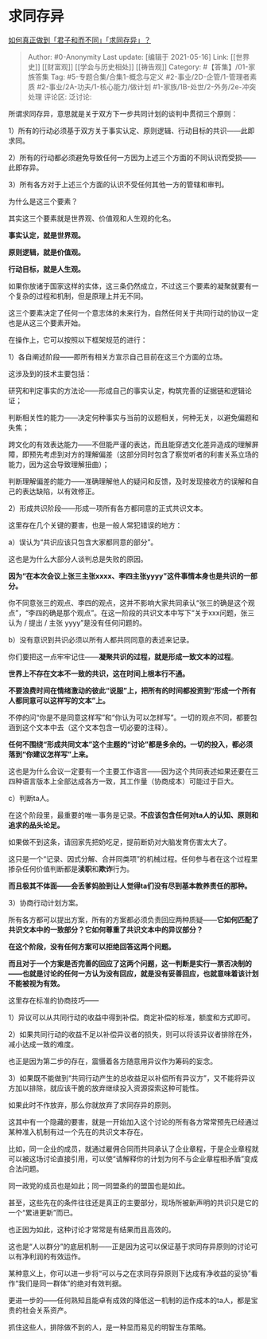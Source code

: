 # 求同存异
[如何真正做到「君子和而不同」「求同存异」？](https://www.zhihu.com/question/27568530/answer/1653893953)

> Author: #0-Anonymity
> Last update: [编辑于 2021-05-16]
> Link: [[世界史]] [[财富观]] [[学会与历史相处]] [[祷告观]]
> Category: #【答集】/01-家族答集
> Tag: #5-专题合集/合集1-概念与定义 #2-事业/2D-企管/1-管理者素质 #2-事业/2A-功夫/1-核心能力/做计划 #1-家族/1B-处世/2-外务/2e-冲突处理
> 评论区:
> 泛讨论:

所谓求同存异，意思就是关于双方下一步共同计划的谈判中贯彻三个原则：

1）所有的行动必须基于双方关于事实认定、原则逻辑、行动目标的共识——此即求同。

2）所有的行动都必须避免导致任何一方因为上述三个方面的不同认识而受损——此即存异。

3）所有各方对于上述三个方面的认识不受任何其他一方的管辖和审判。

为什么是这三个要素？

其实这三个要素就是世界观、价值观和人生观的化名。

**事实认定，就是世界观。**

**原则逻辑，就是价值观。**

**行动目标，就是人生观。**

如果你放诸于国家这样的实体，这三条仍然成立，不过这三个要素的凝聚就要有一个复杂的过程和机制，但是原理上并无不同。

这三个要素决定了任何一个意志体的未来行为，自然任何关于共同行动的协议一定也是从这三个要素开始。

在操作上，它可以按照以下框架规范的进行：

1）各自阐述阶段——即所有相关方宣示自己目前在这三个方面的立场。

这涉及到的技术主要包括：

研究和判定事实的方法论——形成自己的事实认定，构筑完善的证据链和逻辑论证；

判断相关性的能力——决定何种事实与当前的议题相关，何种无关，以避免偏题和失焦；

跨文化的有效表达能力——不但能严谨的表达，而且能穿透文化差异造成的理解屏障，即预先考虑到对方的理解偏差（这部分同时包含了察觉听者的利害关系立场的能力，因为这会导致理解扭曲）；

判断理解偏差的能力——准确理解他人的疑问和反馈，及时发现接收方的误解和自己的表达缺陷，以有效修正。

2）形成共识阶段——形成一项所有各方都同意的正式共识文本。

这里存在几个关键的要害，也是一般人常犯错误的地方：

a）误认为“共识应该只包含大家都同意的部分”。

这也是为什么大部分人谈判总是失败的原因。

**因为“在本次会议上张三主张xxxx、李四主张yyyy”这件事情本身也是共识的一部分。**

你不同意张三的观点、李四的观点，这并不影响大家共同承认“张三的确是这个观点”，“李四的确是那个观点”。在这一阶段的共识文本中写下“关于xxx问题，张三认为 / 提出 / 主张 yyyy”是没有任何问题的。

b）没有意识到共识必须以所有人都共同同意的表述来记录。

你们要把这一点牢牢记住——**凝聚共识的过程，就是形成一致文本的过程**。

**世界上不存在文本不一致的共识，这在时间上根本行不通。**

**不要浪费时间在情绪激动的彼此“说服”上，把所有的时间都投资到“形成一个所有人都同意可以这样写的文本”上。**

不停的问“你是不是同意这样写”和“你认为可以怎样写”。一切的观点不同，都要包涵到这个文本中去（这个文本包含一切必要的注释）。

**任何不围绕“形成共同文本”这个主题的“讨论”都是多余的。一切的投入，都必须落到“你建议怎样写”上来。**

这也是为什么会议一定要有一个主要工作语言——因为这个共同表述如果还要在三四种语言版本上全部达成各方一致，其工作量（协商成本）可能过于巨大。

c）判断ta人。

在这个阶段里，最重要的唯一事务是记录。**不应该包含任何对ta人的认知、原则和追求的品头论足。**

如果做不到这条，请回家先把奶吃足，提前断奶对大脑发育伤害太大了。

这只是一个“记录、因式分解、合并同类项”的机械过程。任何参与者在这个过程里掺杂任何价值判断都是**渎职**和**欺诈**行为。

**而且极其不体面——会丢爹妈脸到让人觉得ta们没有尽到基本教养责任的那种。**

3）协商行动计划方案。

所有各方都可以提出方案，所有的方案都必须负责回应两种质疑——**它如何匹配了共识文本中的一致部分？它如何尊重了共识文本中的异议部分？**

**在这个阶段，没有任何方案可以拒绝回答这两个问题。**

**而且对于一个方案是否完善的回应了这两个问题，这一判断是实行一票否决制的——也就是讨论的任何一方认为没有回应，就是没有妥善回应，也就意味着该计划不能被视为有效。**

这里存在标准的协商技巧——

1）异议可以从共同行动的收益中得到补偿。商定补偿的标准，额度和方式即可。

2）如果共同行动的收益不足以补偿异议者的损失，则可以将该异议者排除在外，减小达成一致的难度。

也正是因为第二步的存在，震慑着各方随意用异议作为筹码的妄念。

3）如果既不能做到“共同行动产生的总收益足以补偿所有异议方”，又不能将异议方加以排除，就应该干脆的放弃继续投入资源探索这种可能性。

如果此时不作放弃，那么你就放弃了求同存异的原则。

这其中有一个隐藏的要害，就是一开始加入这个讨论的所有各方常常预先已经通过某种准入机制有过一个先在的共识文本存在。

比如，同一企业的成员，就通过雇佣合同而共同承认了企业章程，于是企业章程就可以被这场讨论直接引用，可以使“请解释你的计划为何不与企业章程相矛盾”变成合法问题。

同一政党的成员也是如此；同一同盟条约的盟国也是如此。

甚至，这些先在的条件往往还是真正的主要部分，现场所被新声明的共识只是它的一个“累进更新”而已。

也正因为如此，这种讨论才常常是有结果而且高效的。

这也是“人以群分”的底层机制——正是因为这可以保证基于求同存异原则的讨论可以有净利润的有效运作。

某种意义上，你可以进一步将“可以与之在求同存异原则下达成有净收益的妥协”看作“我们是同一群体”的绝对有效判据。

更进一步的——任何熟知且能卓有成效的降低这一机制的运作成本的ta人，都是宝贵的社会关系资产。

抓住这些人，排除做不到的人，是一种显而易见的明智生存策略。

